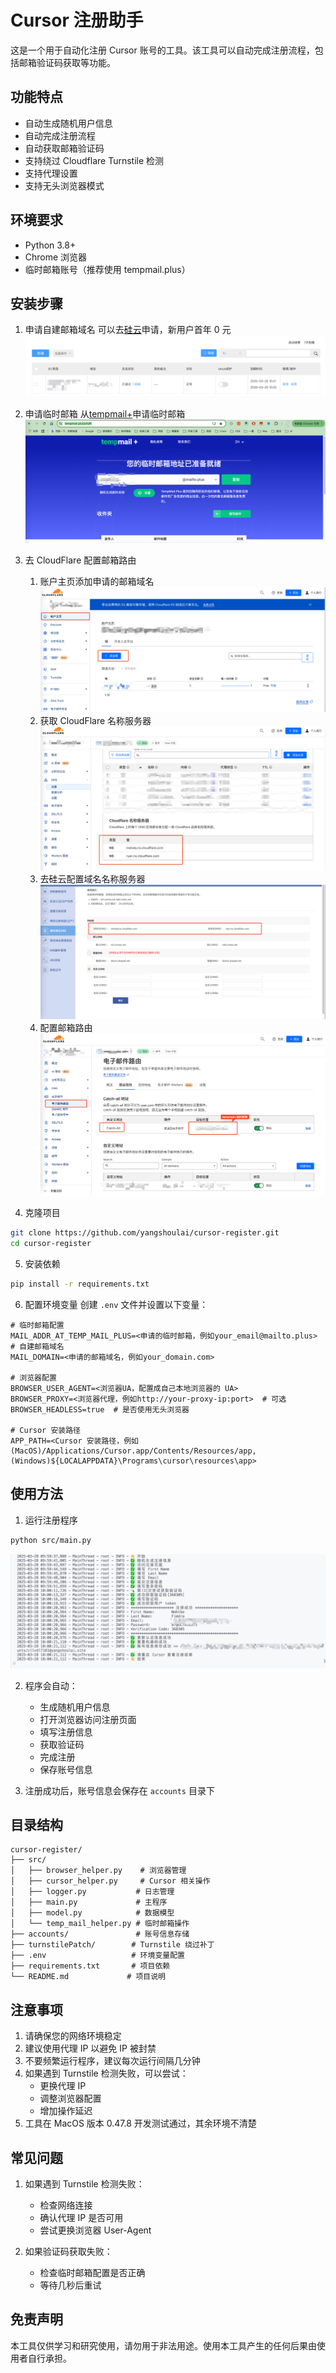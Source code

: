# Cursor 注册助手

这是一个用于自动化注册 Cursor 账号的工具。该工具可以自动完成注册流程，包括邮箱验证码获取等功能。

## 功能特点

- 自动生成随机用户信息
- 自动完成注册流程
- 自动获取邮箱验证码
- 支持绕过 Cloudflare Turnstile 检测
- 支持代理设置
- 支持无头浏览器模式

## 环境要求

- Python 3.8+
- Chrome 浏览器
- 临时邮箱账号（推荐使用 tempmail.plus）

## 安装步骤

1. 申请自建邮箱域名
   可以去[硅云](https://www.vpsor.cn/)申请，新用户首年 0 元
   ![申请邮箱域名](./images/vpsor.png)

2. 申请临时邮箱
   从[tempmail+](https://tempmail.plus/zh/#!)申请临时邮箱
   ![申请临时邮箱](./images/tempmail+.png)

3. 去 CloudFlare 配置邮箱路由

   1. 账户主页添加申请的邮箱域名
      ![](./images/cf-add-domain.png)
   2. 获取 CloudFlare 名称服务器
      ![](./images/cf-dns.png)
   3. 去硅云配置域名名称服务器
      ![](./images/vpsor-dns.png)
   4. 配置邮箱路由
      ![](./images/cf-mail.png)

4. 克隆项目

```bash
git clone https://github.com/yangshoulai/cursor-register.git
cd cursor-register
```

5. 安装依赖

```bash
pip install -r requirements.txt
```

6. 配置环境变量
   创建 `.env` 文件并设置以下变量：

```env
# 临时邮箱配置
MAIL_ADDR_AT_TEMP_MAIL_PLUS=<申请的临时邮箱，例如your_email@mailto.plus>
# 自建邮箱域名
MAIL_DOMAIN=<申请的邮箱域名，例如your_domain.com>

# 浏览器配置
BROWSER_USER_AGENT=<浏览器UA，配置成自己本地浏览器的 UA>
BROWSER_PROXY=<浏览器代理，例如http://your-proxy-ip:port>  # 可选
BROWSER_HEADLESS=true  # 是否使用无头浏览器

# Cursor 安装路径
APP_PATH=<Cursor 安装路径，例如(MacOS)/Applications/Cursor.app/Contents/Resources/app, (Windows)${LOCALAPPDATA}\Programs\cursor\resources\app>
```

## 使用方法

1. 运行注册程序

```bash
python src/main.py
```

![](./images/run.png)

2. 程序会自动：

   - 生成随机用户信息
   - 打开浏览器访问注册页面
   - 填写注册信息
   - 获取验证码
   - 完成注册
   - 保存账号信息

3. 注册成功后，账号信息会保存在 `accounts` 目录下

## 目录结构

```
cursor-register/
├── src/
│   ├── browser_helper.py    # 浏览器管理
│   ├── cursor_helper.py     # Cursor 相关操作
│   ├── logger.py           # 日志管理
│   ├── main.py             # 主程序
│   ├── model.py            # 数据模型
│   └── temp_mail_helper.py # 临时邮箱操作
├── accounts/               # 账号信息存储
├── turnstilePatch/        # Turnstile 绕过补丁
├── .env                   # 环境变量配置
├── requirements.txt       # 项目依赖
└── README.md             # 项目说明
```

## 注意事项

1. 请确保您的网络环境稳定
2. 建议使用代理 IP 以避免 IP 被封禁
3. 不要频繁运行程序，建议每次运行间隔几分钟
4. 如果遇到 Turnstile 检测失败，可以尝试：
   - 更换代理 IP
   - 调整浏览器配置
   - 增加操作延迟
5. 工具在 MacOS 版本 0.47.8 开发测试通过，其余环境不清楚

## 常见问题

1. 如果遇到 Turnstile 检测失败：

   - 检查网络连接
   - 确认代理 IP 是否可用
   - 尝试更换浏览器 User-Agent

2. 如果验证码获取失败：
   - 检查临时邮箱配置是否正确
   - 等待几秒后重试

## 免责声明

本工具仅供学习和研究使用，请勿用于非法用途。使用本工具产生的任何后果由使用者自行承担。
